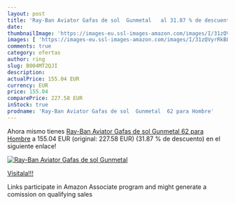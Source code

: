 ```yaml
---
layout: post
title: 'Ray-Ban Aviator Gafas de sol  Gunmetal   al 31.87 % de descuento'
date: 
thumbnailImage: 'https://images-eu.ssl-images-amazon.com/images/I/31zQVyrRkBL._SL200_.jpg'
images: [ 'https://images-eu.ssl-images-amazon.com/images/I/31zQVyrRkBL._SL200_.jpg' ]
comments: true
category: ofertas
author: ring
slug: B004MT2QJI
description:
actualPrice: 155.04 EUR
currency: EUR
price: 155.04
comparePrice: 227.58 EUR
inStock: true
prodname: 'Ray-Ban Aviator Gafas de sol  Gunmetal  62 para Hombre'
---
```


Ahora mismo tienes [Ray-Ban Aviator Gafas de sol  Gunmetal  62 para Hombre](https://www.amazon.es/dp/B004MT2QJI/?tag=tolees-21) a 155.04 EUR (original: 227.58 EUR) (31.87 %  de descuento) en el siguiente enlace!

[![Ray-Ban Aviator Gafas de sol  Gunmetal  ](https://images-eu.ssl-images-amazon.com/images/I/31zQVyrRkBL._SL200_.jpg)](https://www.amazon.es/dp/B004MT2QJI/?tag=tolees-21)

[Visítala!!!](https://www.amazon.es/dp/B004MT2QJI/?tag=tolees-21)

Links participate in Amazon Associate program and might generate a comission on qualifying sales
